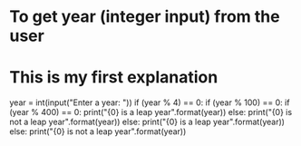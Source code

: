 # To get year (integer input) from the user
# This is my first explanation
year = int(input("Enter a year: "))
if (year % 4) == 0:
    if (year % 100) == 0:
        if (year % 400) == 0:
            print("{0} is a leap year".format(year))
        else:
            print("{0} is not a leap year".format(year))
    else:
        print("{0} is a leap year".format(year))
else:
    print("{0} is not a leap year".format(year))
